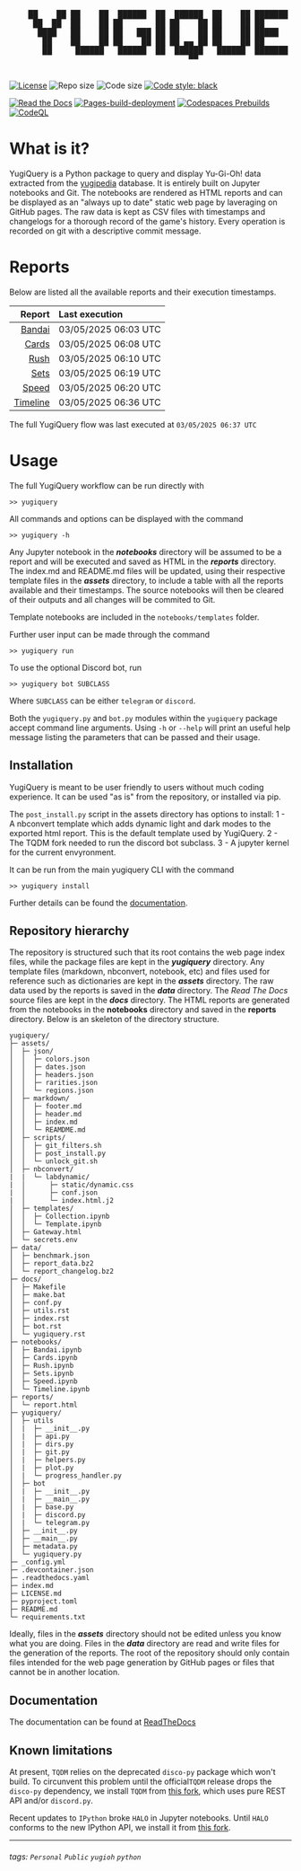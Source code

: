 <div align='center'>
    <pre>
        <br>
    ██    ██ ██    ██  ██████  ██  ██████  ██    ██ ███████ ██████  ██    ██ 
     ██  ██  ██    ██ ██       ██ ██    ██ ██    ██ ██      ██   ██  ██  ██  
      ████   ██    ██ ██   ███ ██ ██    ██ ██    ██ █████   ██████    ████   
       ██    ██    ██ ██    ██ ██ ██ ▄▄ ██ ██    ██ ██      ██   ██    ██    
       ██     ██████   ██████  ██  ██████   ██████  ███████ ██   ██    ██    
                                      ▀▀                                     
    </pre>
</div>

[![License](https://img.shields.io/github/license/guigoruiz1/yugiquery)](https://github.com/guigoruiz1/yugiquery/blob/main/LICENSE.md)
![Repo size](https://img.shields.io/github/repo-size/guigoruiz1/yugiquery)
![Code size](https://img.shields.io/github/languages/code-size/guigoruiz1/yugiquery)
[![Code style: black](https://img.shields.io/badge/code%20style-black-000000.svg)](https://github.com/psf/black)

[![Read the Docs](https://img.shields.io/readthedocs/yugiquery/latest)](https://yugiquery.readthedocs.io/en/latest/)
[![Pages-build-deployment](https://github.com/guigoruiz1/yugiquery/actions/workflows/pages/pages-build-deployment/badge.svg)](https://github.com/guigoruiz1/yugiquery/actions/workflows/pages/pages-build-deployment)
[![Codespaces Prebuilds](https://github.com/guigoruiz1/yugiquery/actions/workflows/codespaces/create_codespaces_prebuilds/badge.svg)](https://github.com/guigoruiz1/yugiquery/actions/workflows/codespaces/create_codespaces_prebuilds)
[![CodeQL](https://github.com/guigoruiz1/yugiquery/actions/workflows/github-code-scanning/codeql/badge.svg)](https://github.com/guigoruiz1/yugiquery/actions/workflows/github-code-scanning/codeql)
<!-- [![hackmd-github-sync-badge](https://hackmd.io/VkEfdO3nRyuIZedC4FRPZA/badge)](https://hackmd.io/VkEfdO3nRyuIZedC4FRPZA) -->

# What is it?

YugiQuery is a Python package to query and display Yu-Gi-Oh! data extracted from the [yugipedia](http://yugipedia.com) database. It is entirely built on Jupyter notebooks and Git. The notebooks are rendered as HTML reports and can be displayed as an "always up to date" static web page by laveraging on GitHub pages. The raw data is kept as CSV files with timestamps and changelogs for a thorough record of the game's history. Every operation is recorded on git with a descriptive commit message. 

# Reports

Below are listed all the available reports and their execution timestamps. 

|                    Report | Last execution       |
| -------------------------:|:-------------------- |
| [Bandai](reports/Bandai.html) | 03/05/2025 06:03 UTC |
| [Cards](reports/Cards.html) | 03/05/2025 06:08 UTC |
| [Rush](reports/Rush.html) | 03/05/2025 06:10 UTC |
| [Sets](reports/Sets.html) | 03/05/2025 06:19 UTC |
| [Speed](reports/Speed.html) | 03/05/2025 06:20 UTC |
| [Timeline](reports/Timeline.html) | 03/05/2025 06:36 UTC |


The full YugiQuery flow was last executed at `03/05/2025 06:37 UTC`

# Usage

The full YugiQuery workflow can be run directly with 

```
>> yugiquery
```

All commands and options can be displayed with the command
```
>> yugiquery -h
```

Any Jupyter notebook in the ***notebooks*** directory will be assumed to be a report and will be executed and saved as HTML in the ***reports*** directory. The index.md and README.md files will be updated, using their respective template files in the ***assets*** directory, to include a table with all the reports available and their timestamps. The source notebooks will then be cleared of their outputs and all changes will be commited to Git.

Template notebooks are included in the `notebooks/templates` folder.

Further user input can be made through the command
```
>> yugiquery run
```

To use the optional Discord bot, run
```
>> yugiquery bot SUBCLASS
```
Where `SUBCLASS` can be either `telegram` or `discord`.

Both the `yugiquery.py` and `bot.py` modules within the `yugiquery` package accept command line arguments. Using `-h` or `--help` will print an useful help message listing the parameters that can be passed and their usage.

## Installation

YugiQuery is meant to be user friendly to users without much coding experience. It can be used "as is" from the repository, or installed via pip.

The `post_install.py` script in the assets directory has options to install: 
1 - A nbconvert template which adds dynamic light and dark modes to the exported html report. This is the default template used by YugiQuery.
2 - The TQDM fork needed to run the discord bot subclass.
3 - A jupyter kernel for the current envyronment.

It can be run from the main yugiquery CLI with the command
```
>> yugiquery install
```

Further details can be found the [documentation](#documentation).

## Repository hierarchy

The repository is structured such that its root contains the web page index files, while the package files are kept in the ***yugiquery*** directory. Any template files (markdown, nbconvert, notebook, etc) and files used for reference such as dictionaries are kept in the ***assets*** directory. The raw data used by the reports is saved in the ***data*** directory. The *Read The Docs* source files are kept in the ***docs*** directory. The HTML reports are generated from the notebooks in the **notebooks** directory and saved in the **reports** directory. Below is an skeleton of the directory structure.

```
yugiquery/
├─ assets/
│  ├─ json/
│  │  ├─ colors.json
│  │  ├─ dates.json
│  │  ├─ headers.json
│  │  ├─ rarities.json
│  │  └─ regions.json
│  ├─ markdown/
│  │  ├─ footer.md
│  │  ├─ header.md
│  │  ├─ index.md
│  │  └─ REAMDME.md
│  ├─ scripts/
│  │  ├─ git_filters.sh
│  │  ├─ post_install.py
│  │  └─ unlock_git.sh
│  ├─ nbconvert/
|  |  └─ labdynamic/
|  │      ├─ static/dynamic.css
|  │      ├─ conf.json
|  │      └─ index.html.j2
│  ├─ templates/
│  │  ├─ Collection.ipynb
│  │  └─ Template.ipynb
│  ├─ Gateway.html
│  └─ secrets.env
├─ data/
│  ├─ benchmark.json
│  ├─ report_data.bz2
│  └─ report_changelog.bz2
├─ docs/
│  ├─ Makefile
│  ├─ make.bat
│  ├─ conf.py
│  ├─ utils.rst
│  ├─ index.rst
│  ├─ bot.rst
│  └─ yugiquery.rst
├─ notebooks/
│  ├─ Bandai.ipynb
│  ├─ Cards.ipynb
│  ├─ Rush.ipynb
│  ├─ Sets.ipynb
│  ├─ Speed.ipynb
│  └─ Timeline.ipynb
├─ reports/
│  └─ report.html
├─ yugiquery/
│  ├─ utils
│  |  ├─ __init__.py
│  |  ├─ api.py
│  |  ├─ dirs.py
│  |  ├─ git.py
│  |  ├─ helpers.py
│  |  ├─ plot.py
│  |  └─ progress_handler.py
│  ├─ bot
│  |  ├─ __init__.py
│  |  ├─ __main__.py
│  |  ├─ base.py
│  |  ├─ discord.py
│  |  └─ telegram.py
│  ├─ __init__.py
│  ├─ __main__.py
│  ├─ metadata.py
│  └─ yugiquery.py
├─ _config.yml
├─ .devcontainer.json
├─ .readthedocs.yaml
├─ index.md
├─ LICENSE.md
├─ pyproject.toml
├─ README.md
└─ requirements.txt
```

Ideally, files in the ***assets*** directory should not be edited unless you know what you are doing. Files in the ***data*** directory are read and write files for the generation of the reports. The root of the repository should only contain files intended for the web page generation by GitHub pages or files that cannot be in another location.

## Documentation

The documentation can be found at [ReadTheDocs](https://yugiquery.readthedocs.io/en/latest/)

## Known limitations

At present, `TQDM` relies on the deprecated `disco-py` package which won't build. To circunvent this problem until the official`TQDM` release drops the `disco-py` dependency, we install `TQDM` from [this fork](https://github.com/guigoruiz1/tqdm), which uses pure REST API and/or `discord.py`.

Recent updates to `IPython` broke `HALO` in Jupyter notebooks. Until `HALO` conforms to the new IPython API, we install it from [this fork](https://github.com/guigoruiz1/halo).

---

###### tags: `Personal` `Public` `yugioh` `python`

